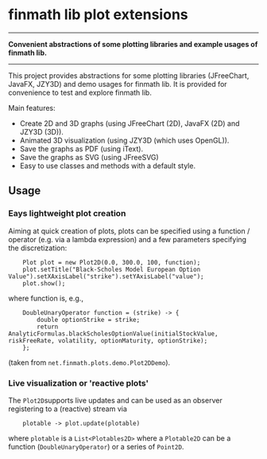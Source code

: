 # finmath lib plot extensions
- - - -
**Convenient abstractions of some plotting libraries and example usages of finmath lib.**
- - - -

This project provides abstractions for some plotting libraries (JFreeChart, JavaFX, 
JZY3D) and demo usages for finmath lib.
It is provided for convenience to test and explore finmath lib.

Main features:
- Create 2D and 3D graphs (using JFreeChart (2D), JavaFX (2D) and JZY3D (3D)).
- Animated 3D visualization (using JZY3D (which uses OpenGL)).
- Save the graphs as PDF (using iText).
- Save the graphs as SVG (using JFreeSVG)
- Easy to use classes and methods with a default style.

## Usage

### Eays lightweight plot creation

Aiming at quick creation of plots, plots can be specified using a function / operator (e.g. via a lambda expression) and a few parameters specifying the discretization:

		Plot plot = new Plot2D(0.0, 300.0, 100, function);
		plot.setTitle("Black-Scholes Model European Option Value").setXAxisLabel("strike").setYAxisLabel("value");
		plot.show();

where function is, e.g.,

		DoubleUnaryOperator function = (strike) -> {
			double optionStrike = strike;
			return AnalyticFormulas.blackScholesOptionValue(initialStockValue, riskFreeRate, volatility, optionMaturity, optionStrike);
		};

(taken from `net.finmath.plots.demo.Plot2DDemo`).

### Live visualization or 'reactive plots'

The ``Plot2D``supports live updates and can be used as an observer registering to a 
(reactive) stream via

        plotable -> plot.update(plotable)

where `plotable` is a  `List<Plotables2D>` where a `Plotable2D` can be a function (`DoubleUnaryOperator`) 
or a series of `Point2D`.

